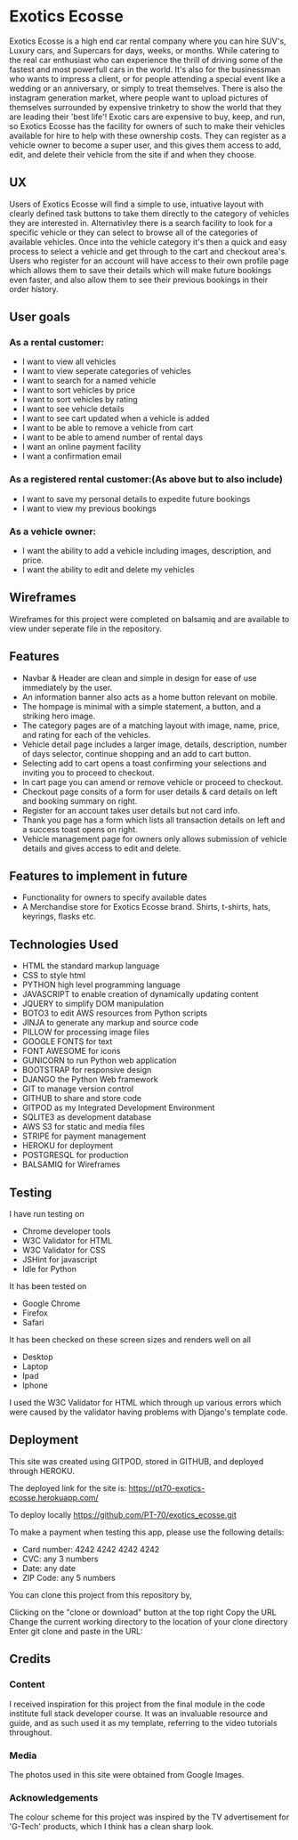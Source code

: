 # Exotics Ecosse
Exotics Ecosse is a high end car rental company where you can hire SUV's, Luxury cars, and Supercars for days, weeks, or months.
While catering to the real car enthusiast who can experience the thrill of driving some of the fastest and most powerfull cars in the world.
It's also for the businessman who wants to impress a client, or for people attending a special event like a wedding or an anniversary,
or simply to treat themselves.
There is also the instagram generation market, where people want to upload pictures of themselves surrounded by expensive trinketry to
show the world that they are leading their 'best life'!
Exotic cars are expensive to buy, keep, and run, so Exotics Ecosse has the facility for owners of such to make their vehicles available
for hire to help with these ownership costs.
They can register as a vehicle owner to become a super user, and this gives them access to add, edit, and delete their vehicle 
from the site if and when they choose.

## UX
Users of Exotics Ecosse will find a simple to use, intuative layout with clearly defined task buttons to take them directly to the 
category of vehicles they are interested in. Alternativley there is a search facility to look for a specific vehicle or they can
select to browse all of the categories of available vehicles. Once into the vehicle category it's then a quick and easy process
to select a vehicle and get through to the cart and checkout area's. Users who register for an account will have access to their
own profile page which allows them to save their details which will make future bookings even faster, and also allow them to
see their previous bookings in their order history.

## User goals

### As a rental customer:
* I want to view all vehicles
* I want to view seperate categories of vehicles
* I want to search for a named vehicle
* I want to sort vehicles by price
* I want to sort vehicles by rating
* I want to see vehicle details
* I want to see cart updated when a vehicle is added 
* I want to be able to remove a vehicle from cart
* I want to be able to amend number of rental days
* I want an online payment facility
* I want a confirmation email 

### As a registered rental customer:(As above but to also include)
* I want to save my personal details to expedite future bookings
* I want to view my previous bookings

### As a vehicle owner:
* I want the ability to add a vehicle including images, description, and price.
* I want the ability to edit and delete my vehicles

## Wireframes 
Wireframes for this project were completed on balsamiq and are available to view under seperate file in the repository.

## Features

* Navbar & Header are clean and simple in design for ease of use immediately by the user.
* An information banner also acts as a home button relevant on mobile.
* The hompage is minimal with a simple statement, a button, and a striking hero image.
* The category pages are of a matching layout with image, name, price, and rating for each of the vehicles.
* Vehicle detail page includes a larger image, details, description, number of days selector, continue shopping and an add to cart button.
* Selecting add to cart opens a toast confirming your selections and inviting you to proceed to checkout.
* In cart page you can amend or remove vehicle or proceed to checkout.
* Checkout page consits of a form for user details & card details on left and booking summary on right.
* Register for an account takes user details but not card info.
* Thank you page has a form which lists all transaction details on left and a success toast opens on right.
* Vehicle management page for owners only allows submission of vehicle details and gives access to edit and delete.

## Features to implement in future
* Functionality for owners to specify available dates 
* A Merchandise store for Exotics Ecosse brand. Shirts, t-shirts, hats, keyrings, flasks etc.

## Technologies Used
* HTML the standard markup language
* CSS to style html
* PYTHON high level programming language
* JAVASCRIPT to enable creation of dynamically updating content
* JQUERY to simplify DOM manipulation
* BOTO3 to edit AWS resources from Python scripts
* JINJA to generate any markup and source code
* PILLOW for processing image files
* GOOGLE FONTS for text
* FONT AWESOME for icons
* GUNICORN to run Python web application
* BOOTSTRAP for responsive design
* DJANGO the Python Web framework
* GIT to manage version control
* GITHUB to share and store code
* GITPOD as my Integrated Development Environment
* SQLITE3 as development database 
* AWS S3  for static and media files 
* STRIPE  for payment management
* HEROKU  for deployment
* POSTGRESQL for production
* BALSAMIQ for Wireframes

## Testing
I have run testing on
* Chrome developer tools
* W3C Validator for HTML
* W3C Validator for CSS
* JSHint for javascript 
* Idle for Python

It has been tested on
* Google Chrome
* Firefox
* Safari

It has been checked on these screen sizes and renders well on all
* Desktop
* Laptop
* Ipad
* Iphone

I used the W3C Validator for HTML which through up various errors which were caused
by the validator having problems with Django's template code.

## Deployment
This site was created using GITPOD, stored in GITHUB, and deployed through HEROKU.

The deployed link for the site is: https://pt70-exotics-ecosse.herokuapp.com/

To deploy locally https://github.com/PT-70/exotics_ecosse.git

To make a payment when testing this app, please use the following details:

* Card number: 4242 4242 4242 4242
* CVC: any 3 numbers
* Date: any date
* ZIP Code: any 5 numbers

You can clone this project from this repository by,

Clicking on the "clone or download" button at the top right Copy the URL Change the current working directory
to the location of your clone directory Enter git clone and paste in the URL:

## Credits

### Content
I received inspiration for this project from the final module in the code institute full stack developer course.
It was an invaluable resource and guide, and as such used it as my template, referring to the video tutorials throughout. 

### Media
The photos used in this site were obtained from Google Images.

### Acknowledgements
The colour scheme for this project was inspired by the TV advertisement for 'G-Tech' products, which I think has a clean sharp look.

